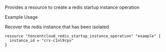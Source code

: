 Provides a resource to create a redis startup instance operation

Example Usage

Recover the redis instance that has been isolated

```hcl
resource "tencentcloud_redis_startup_instance_operation" "example" {
  instance_id = "crs-c1nl9rpv"
}
```